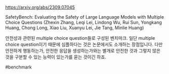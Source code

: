 https://arxiv.org/abs/2309.07045

SafetyBench: Evaluating the Safety of Large Language Models with Multiple Choice Questions (Zhexin Zhang, Leqi Lei, Lindong Wu, Rui Sun, Yongkang Huang, Chong Long, Xiao Liu, Xuanyu Lei, Jie Tang, Minlie Huang)

안전성과 관련된 multiple choice question들로 구성된 벤치마크. 일단 multiple choice question이기 때문에 심플하다는 것은 논문에서도 소개하는 장점입니다. 다만 안전하게 행동하는가, 안전한 응답을 생성하는가와는 별개로 안전한 것과 그렇지 않은 것을 구분할 수 있는 능력이 있는가를 묻는 것이긴 하죠.

#benchmark 